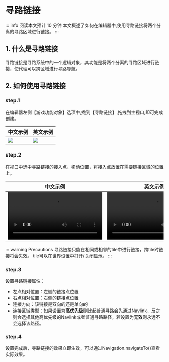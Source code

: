 # 寻路链接

::: info
阅读本文预计 10 分钟
本文概述了如何在编辑器中,使用寻路链接将两个分离的寻路区域进行链接。
:::

## 1. 什么是寻路链接

寻路链接是寻路系统中的一个逻辑对象，其功能是将两个分离的寻路区域进行链接，使代理可以跨区域进行寻路导航。

## 2. 如何使用寻路链接

### step.1
在编辑器左侧【游戏功能对象】选项中,找到【寻路链接】,拖拽到主视口,即可完成创建。

| 中文示例 | 英文示例 |
| - | - |
| ![](https://qn-cdn.233leyuan.com/online/OP4GcewOipwH1725005569635.png) | ![](https://qn-cdn.233leyuan.com/online/dH4B7y2xroic1725005679279.png) |

### step.2
在视口中选中寻路链接的接入点，移动位置，将接入点放置在需要链接区域的位置上。

| 中文示例 | 英文示例 |
| - | - |
| ![](https://qn-cdn.233leyuan.com/online/vAyCJEsbBp7S1728623626305.mp4) | ![](https://qn-cdn.233leyuan.com/online/xiCgHUG5ob8Z1728623628009.mp4) |

::: warning Precautions
寻路链接只能在相同或相邻的tile中进行链接，跨tile时链接将会失效。
tile可以在世界设置中打开/关闭显示。
:::

### step.3
设置寻路链接属性：

- 左点相对位置：左侧的链接点位置
- 右点相对位置：右侧的链接点位置
- 连接方向：该链接是双向的还是单向的
- 连接区域类型：如果设置为**高优先级**则比起普通寻路会先通过Navlink，反之则会选择其他高优先级的Navlink或者普通寻路路径，若设置为**无效**则永远不会选择该路径。

### step.4
设置完成后，寻路链接的效果立即生效，可以通过Navigation.navigateTo()查看实际效果。
